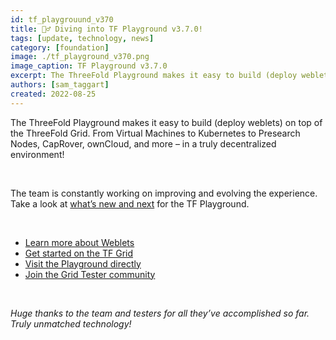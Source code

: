 ```yaml
---
id: tf_playgrouund_v370
title: 🏊‍♂️ Diving into TF Playground v3.7.0!
tags: [update, technology, news]
category: [foundation]
image: ./tf_playground_v370.png
image_caption: TF Playground v3.7.0
excerpt: The ThreeFold Playground makes it easy to build (deploy weblets) on top of the ThreeFold Grid.
authors: [sam_taggart]
created: 2022-08-25
---
```


The ThreeFold Playground makes it easy to build (deploy weblets) on top of the ThreeFold Grid. From Virtual Machines to Kubernetes to Presearch Nodes, CapRover, ownCloud, and more – in a truly decentralized environment!

<br/>

The team is constantly working on improving and evolving the experience. Take a look at [what’s new and next](https://forum.threefold.io/t/threefold-product-focus-series-tf-playground-v3-7-0/3315) for the TF Playground.

<br/>

* [Learn more about Weblets](https://library.threefold.me/info/manual/#/manual__weblets_home)
* [Get started on the TF Grid](https://library.threefold.me/info/manual/#/getstarted/manual__tfgrid3_getstarted)
* [Visit the Playground directly](https://play.grid.tf/)
* [Join the Grid Tester community](https://t.me/threefoldtesting)

<br/>

_Huge thanks to the team and testers for all they’ve accomplished so far. Truly unmatched technology!_
